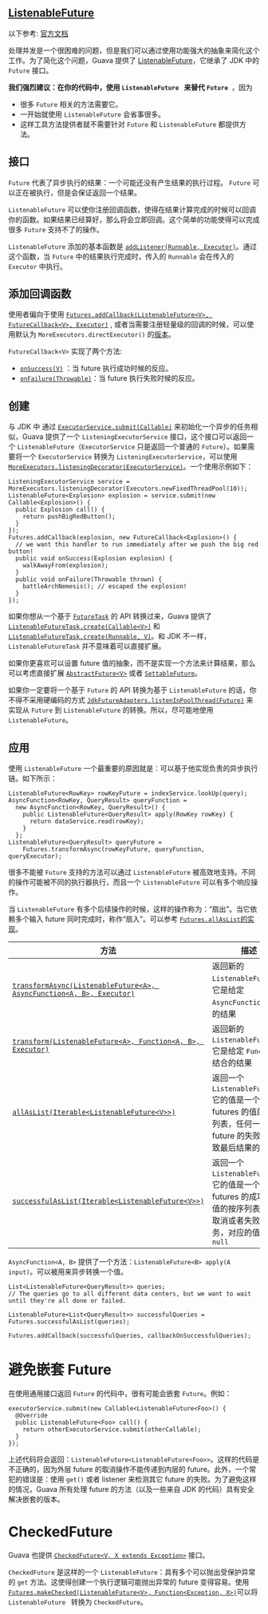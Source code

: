 [ListenableFuture](https://github.com/google/guava/wiki/ListenableFutureExplained#listenablefuture)
---

以下参考: [官方文档](https://github.com/google/guava/wiki/ListenableFutureExplained)

处理并发是一个很困难的问题，但是我们可以通过使用功能强大的抽象来简化这个工作。为了简化这个问题，Guava 提供了 [ListenableFuture](https://google.github.io/guava/releases/snapshot/api/docs/com/google/common/util/concurrent/ListenableFuture.html)，它继承了 JDK 中的 `Future` 接口。 

__我们强烈建议：在你的代码中，使用 `ListenableFuture ` 来替代 `Future `__，因为 
* 很多 `Future` 相关的方法需要它。
* 一开始就使用 `ListenableFuture` 会省事很多。
* 这样工具方法提供者就不需要针对 `Future` 和 `ListenableFuture` 都提供方法。

## 接口
`Future` 代表了异步执行的结果：一个可能还没有产生结果的执行过程。 `Future` 可以正在被执行，但是会保证返回一个结果。

`ListenableFuture` 可以使你注册回调函数，使得在结果计算完成的时候可以回调你的函数。如果结果已经算好，那么将会立即回调。这个简单的功能使得可以完成很多 `Future` 支持不了的操作。

`ListenableFuture` 添加的基本函数是 [`addListener(Runnable, Executor)`](https://google.github.io/guava/releases/snapshot/api/docs/com/google/common/util/concurrent/ListenableFuture.html#addListener-java.lang.Runnable-java.util.concurrent.Executor-)。通过这个函数，当 `Future` 中的结果执行完成时，传入的 `Runnable` 会在传入的 `Executor` 中执行。

## 添加回调函数
使用者偏向于使用 [`Futures.addCallback(ListenableFuture<V>, FutureCallback<V>, Executor)`](https://google.github.io/guava/releases/snapshot/api/docs/com/google/common/util/concurrent/Futures.html#addCallback-com.google.common.util.concurrent.ListenableFuture-com.google.common.util.concurrent.FutureCallback-java.util.concurrent.Executor-) , 或者当需要注册轻量级的回调的时候，可以使用默认为 `MoreExecutors.directExecutor()` 的[版本](https://google.github.io/guava/releases/snapshot/api/docs/com/google/common/util/concurrent/Futures.html#addCallback-com.google.common.util.concurrent.ListenableFuture-com.google.common.util.concurrent.FutureCallback-)。 

`FutureCallback<V>` 实现了两个方法:
* [`onSuccess(V)`]() ：当 future 执行成功时候的反应。
* [`onFailure(Throwable)`]()：当 future 执行失败时候的反应。

## 创建
与 JDK 中 通过 [`ExecutorService.submit(Callable)`](https://docs.oracle.com/javase/8/docs/api/java/util/concurrent/ExecutorService.html#submit-java.util.concurrent.Callable-) 来初始化一个异步的任务相似，Guava 提供了一个 `ListeningExecutorService` 接口，这个接口可以返回一个 `ListenableFuture`（`ExecutorService` 只是返回一个普通的 `Future`）。如果需要将一个 `ExecutorService` 转换为 `ListeningExecutorService`，可以使用 [`MoreExecutors.listeningDecorator(ExecutorService)`](https://github.com/google/guava/wiki/ListenableFutureExplained#listenablefuture)。一个使用示例如下：
```
ListeningExecutorService service = MoreExecutors.listeningDecorator(Executors.newFixedThreadPool(10));
ListenableFuture<Explosion> explosion = service.submit(new Callable<Explosion>() {
  public Explosion call() {
    return pushBigRedButton();
  }
});
Futures.addCallback(explosion, new FutureCallback<Explosion>() {
  // we want this handler to run immediately after we push the big red button!
  public void onSuccess(Explosion explosion) {
    walkAwayFrom(explosion);
  }
  public void onFailure(Throwable thrown) {
    battleArchNemesis(); // escaped the explosion!
  }
});
```
 
如果你想从一个基于 [`FutureTask`](https://docs.oracle.com/javase/8/docs/api/java/util/concurrent/FutureTask.html) 的 API 转换过来，Guava 提供了 [`ListenableFutureTask.create(Callable<V>)`](https://google.github.io/guava/releases/snapshot/api/docs/com/google/common/util/concurrent/ListenableFutureTask.html#create-java.util.concurrent.Callable-) 和 [`ListenableFutureTask.create(Runnable, V)`](https://google.github.io/guava/releases/snapshot/api/docs/com/google/common/util/concurrent/ListenableFutureTask.html#create-java.lang.Runnable-V-)。和 JDK 不一样，`ListenableFutureTask` 并不意味着可以直接扩展。

如果你更喜欢可以设置 future 值的抽象，而不是实现一个方法来计算结果，那么可以考虑直接扩展 [`AbstractFuture<V>`](https://google.github.io/guava/releases/snapshot/api/docs/com/google/common/util/concurrent/AbstractFuture.html) 或者 [`SettableFuture`](https://google.github.io/guava/releases/snapshot/api/docs/com/google/common/util/concurrent/SettableFuture.html)。

如果你一定要将一个基于 `Future` 的 API 转换为基于 `ListenableFuture` 的话，你不得不采用硬编码的方式 [`JdkFutureAdapters.listenInPoolThread(Future)`](https://google.github.io/guava/releases/snapshot/api/docs/com/google/common/util/concurrent/JdkFutureAdapters.html) 来实现从 `Future` 到 `ListenableFuture` 的转换。所以，尽可能地使用 `ListenableFuture`。

## 应用
使用 `ListenableFuture` 一个最重要的原因就是：可以基于他实现负责的异步执行链。如下所示：
```
ListenableFuture<RowKey> rowKeyFuture = indexService.lookUp(query);
AsyncFunction<RowKey, QueryResult> queryFunction =
  new AsyncFunction<RowKey, QueryResult>() {
    public ListenableFuture<QueryResult> apply(RowKey rowKey) {
      return dataService.read(rowKey);
    }
  };
ListenableFuture<QueryResult> queryFuture =
    Futures.transformAsync(rowKeyFuture, queryFunction, queryExecutor);
```  

很多不能被 `Future` 支持的方法可以通过 `ListenableFuture` 被高效地支持。不同的操作可能被不同的执行器执行，而且一个 `ListenableFuture` 可以有多个响应操作。

当 `ListenableFuture` 有多个后续操作的时候，这样的操作称为：“扇出”。当它依赖多个输入 future 同时完成时，称作“扇入”。可以参考 [`Futures.allAsList`的实现](https://google.github.io/guava/releases/snapshot/api/docs/src-html/com/google/common/util/concurrent/Futures.html#line.1276)。 

方法|描述|参考
--|--|--
[`transformAsync(ListenableFuture<A>, AsyncFunction<A, B>, Executor)`]()|返回新的 `ListenableFuture`，它是给定 `AsyncFunction` 结合的结果|[`transformAsync(ListenableFuture<A>, AsyncFunction<A, B>)`](https://google.github.io/guava/releases/snapshot/api/docs/com/google/common/util/concurrent/Futures.html#transformAsync-com.google.common.util.concurrent.ListenableFuture-com.google.common.util.concurrent.AsyncFunction-)
[`transform(ListenableFuture<A>, Function<A, B>, Executor)`]()|返回新的 `ListenableFuture`,它是给定 `Function ` 结合的结果|[`transform(ListenableFuture<A>, Function<A, B>)`](https://google.github.io/guava/releases/snapshot/api/docs/com/google/common/util/concurrent/Futures.html#transform-com.google.common.util.concurrent.ListenableFuture-com.google.common.base.Function-) 
[`allAsList(Iterable<ListenableFuture<V>>)`]()|返回一个 `ListenableFuture`,它的值是一个输入 futures 的值的按序列表，任何一个 future 的失败都会导致最后结果的失败|[`allAsList(ListenableFuture<V>...)`](https://google.github.io/guava/releases/snapshot/api/docs/com/google/common/util/concurrent/Futures.html#allAsList-com.google.common.util.concurrent.ListenableFuture...-)
[`successfulAsList(Iterable<ListenableFuture<V>>)`]()|返回一个 `ListenableFuture`,它的值是一个输入 futures 的成功执行值的按序列表，对于取消或者失败的任务，对应的值是 `null`|[`successfulAsList(ListenableFuture<V>...)`](https://google.github.io/guava/releases/snapshot/api/docs/com/google/common/util/concurrent/Futures.html#successfulAsList-com.google.common.util.concurrent.ListenableFuture...-)
 
`AsyncFunction<A, B>` 提供了一个方法：`ListenableFuture<B> apply(A input)`。可以被用来异步转换一个值。
```
List<ListenableFuture<QueryResult>> queries;
// The queries go to all different data centers, but we want to wait until they're all done or failed.

ListenableFuture<List<QueryResult>> successfulQueries = Futures.successfulAsList(queries);

Futures.addCallback(successfulQueries, callbackOnSuccessfulQueries);
```

#  避免嵌套 Future
在使用通用接口返回 `Future` 的代码中，很有可能会嵌套 `Future`。例如：
```
executorService.submit(new Callable<ListenableFuture<Foo>() {
  @Override
  public ListenableFuture<Foo> call() {
    return otherExecutorService.submit(otherCallable);
  }
});
```
上述代码将会返回：`ListenableFuture<ListenableFuture<Foo>>`。这样的代码是不正确的，因为外层 future 的取消操作不能传递到内层的 future。此外，一个常犯的错误是：使用 `get()` 或者 listener 来检测其它 future 的失败。为了避免这样的情况，Guava 所有处理 future 的方法（以及一些来自 JDK 的代码）具有安全解决嵌套的版本。

# CheckedFuture
Guava 也提供 [`CheckedFuture<V, X extends Exception>`](https://google.github.io/guava/releases/snapshot/api/docs/com/google/common/util/concurrent/CheckedFuture.html) 接口。

`CheckedFuture` 是这样的一个 `ListenableFuture`：具有多个可以抛出受保护异常的 `get` 方法。这使得创建一个执行逻辑可能抛出异常的 future 变得容易。使用 [`Futures.makeChecked(ListenableFuture<V>, Function<Exception, X>)`](https://google.github.io/guava/releases/snapshot/api/docs/com/google/common/util/concurrent/Futures.html#makeChecked-com.google.common.util.concurrent.ListenableFuture-com.google.common.base.Function-)可以将 `ListenableFuture ` 转换为 `CheckedFuture`。



 
